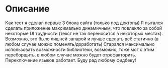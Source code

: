 # Описание
Как тест я сделал первые 3 блока сайта (только под дектопы) 
Я пытался сделать приложение максимально динамичным, что повлекло за собой некоторые UI трудности (текст не так переносится в некоторых местах). Возможно, это было лишней запарой и лучше сделать всё статично (в любом случае можно поменять/доработать)
Старался максимально использовать возможности библиотеки, возможно, тоже мог с этим переборщить, в любом случае можно будет отрефакторить.
Переключение языков работает. 
Буду рад любому фидбеку!
